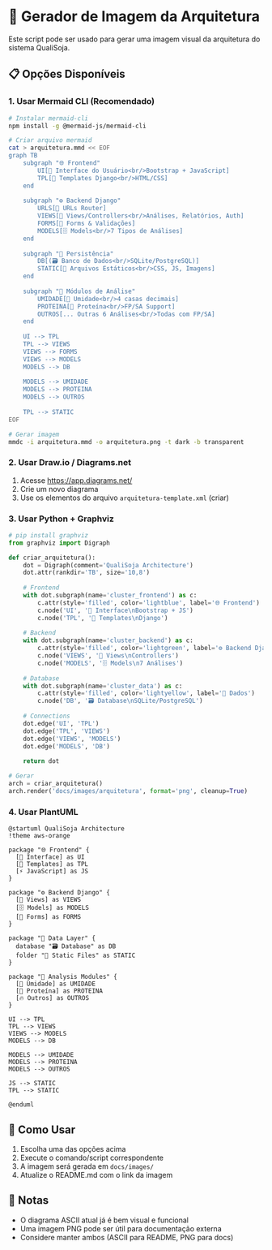 # 🎨 Gerador de Imagem da Arquitetura

Este script pode ser usado para gerar uma imagem visual da arquitetura do sistema QualiSoja.

## 📋 Opções Disponíveis

### 1. Usar Mermaid CLI (Recomendado)
```bash
# Instalar mermaid-cli
npm install -g @mermaid-js/mermaid-cli

# Criar arquivo mermaid
cat > arquitetura.mmd << EOF
graph TB
    subgraph "🌐 Frontend"
        UI[👤 Interface do Usuário<br/>Bootstrap + JavaScript]
        TPL[📄 Templates Django<br/>HTML/CSS]
    end
    
    subgraph "⚙️ Backend Django"
        URLS[🔗 URLs Router]
        VIEWS[🎯 Views/Controllers<br/>Análises, Relatórios, Auth]
        FORMS[📝 Forms & Validações]
        MODELS[🗄️ Models<br/>7 Tipos de Análises]
    end
    
    subgraph "💾 Persistência"
        DB[(🗃️ Banco de Dados<br/>SQLite/PostgreSQL)]
        STATIC[📁 Arquivos Estáticos<br/>CSS, JS, Imagens]
    end
    
    subgraph "🔬 Módulos de Análise"
        UMIDADE[🌊 Umidade<br/>4 casas decimais]
        PROTEINA[🥩 Proteína<br/>FP/SA Support]
        OUTROS[... Outras 6 Análises<br/>Todas com FP/SA]
    end
    
    UI --> TPL
    TPL --> VIEWS
    VIEWS --> FORMS
    VIEWS --> MODELS
    MODELS --> DB
    
    MODELS --> UMIDADE
    MODELS --> PROTEINA
    MODELS --> OUTROS
    
    TPL --> STATIC
EOF

# Gerar imagem
mmdc -i arquitetura.mmd -o arquitetura.png -t dark -b transparent
```

### 2. Usar Draw.io / Diagrams.net
1. Acesse https://app.diagrams.net/
2. Crie um novo diagrama
3. Use os elementos do arquivo `arquitetura-template.xml` (criar)

### 3. Usar Python + Graphviz
```python
# pip install graphviz
from graphviz import Digraph

def criar_arquitetura():
    dot = Digraph(comment='QualiSoja Architecture')
    dot.attr(rankdir='TB', size='10,8')
    
    # Frontend
    with dot.subgraph(name='cluster_frontend') as c:
        c.attr(style='filled', color='lightblue', label='🌐 Frontend')
        c.node('UI', '👤 Interface\nBootstrap + JS')
        c.node('TPL', '📄 Templates\nDjango')
    
    # Backend
    with dot.subgraph(name='cluster_backend') as c:
        c.attr(style='filled', color='lightgreen', label='⚙️ Backend Django')
        c.node('VIEWS', '🎯 Views\nControllers')
        c.node('MODELS', '🗄️ Models\n7 Análises')
    
    # Database
    with dot.subgraph(name='cluster_data') as c:
        c.attr(style='filled', color='lightyellow', label='💾 Dados')
        c.node('DB', '🗃️ Database\nSQLite/PostgreSQL')
    
    # Connections
    dot.edge('UI', 'TPL')
    dot.edge('TPL', 'VIEWS')
    dot.edge('VIEWS', 'MODELS')
    dot.edge('MODELS', 'DB')
    
    return dot

# Gerar
arch = criar_arquitetura()
arch.render('docs/images/arquitetura', format='png', cleanup=True)
```

### 4. Usar PlantUML
```plantuml
@startuml QualiSoja Architecture
!theme aws-orange

package "🌐 Frontend" {
  [👤 Interface] as UI
  [📄 Templates] as TPL
  [⚡ JavaScript] as JS
}

package "⚙️ Backend Django" {
  [🎯 Views] as VIEWS
  [🗄️ Models] as MODELS
  [📝 Forms] as FORMS
}

package "💾 Data Layer" {
  database "🗃️ Database" as DB
  folder "📁 Static Files" as STATIC
}

package "🔬 Analysis Modules" {
  [🌊 Umidade] as UMIDADE
  [🥩 Proteína] as PROTEINA
  [🔥 Outros] as OUTROS
}

UI --> TPL
TPL --> VIEWS
VIEWS --> MODELS
MODELS --> DB

MODELS --> UMIDADE
MODELS --> PROTEINA
MODELS --> OUTROS

JS --> STATIC
TPL --> STATIC

@enduml
```

## 🚀 Como Usar

1. Escolha uma das opções acima
2. Execute o comando/script correspondente
3. A imagem será gerada em `docs/images/`
4. Atualize o README.md com o link da imagem

## 📝 Notas

- O diagrama ASCII atual já é bem visual e funcional
- Uma imagem PNG pode ser útil para documentação externa
- Considere manter ambos (ASCII para README, PNG para docs)
